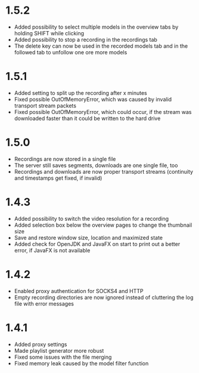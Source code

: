 1.5.2
========================
* Added possibility to select multiple models in the overview tabs by
  holding SHIFT while clicking
* Added possibility to stop a recording in the recordings tab
* The delete key can now be used in the recorded models tab and in the 
  followed tab to unfollow one ore more models

1.5.1
========================
* Added setting to split up the recording after x minutes 
* Fixed possible OutOfMemoryError, which was caused by invalid transport
  stream packets
* Fixed possible OutOfMemoryError, which could occur, if the stream was
  downloaded faster than it could be written to the hard drive

1.5.0
========================
* Recordings are now stored in a single file
* The server still saves segments, downloads are
  one single file, too
* Recordings and downloads are now proper transport streams
  (continuity and timestamps get fixed, if invalid)

1.4.3
========================
* Added possibility to switch the video resolution for a recording
* Added selection box below the overview pages to change the thumbnail size
* Save and restore window size, location and maximized state
* Added check for OpenJDK and JavaFX on start to print out a better error,
  if JavaFX is not available

1.4.2
========================
* Enabled proxy authentication for SOCKS4 and HTTP
* Empty recording directories are now ignored instead of cluttering the log 
  file with error messages

1.4.1
========================
* Added proxy settings
* Made playlist generator more robust
* Fixed some issues with the file merging
* Fixed memory leak caused by the model filter function